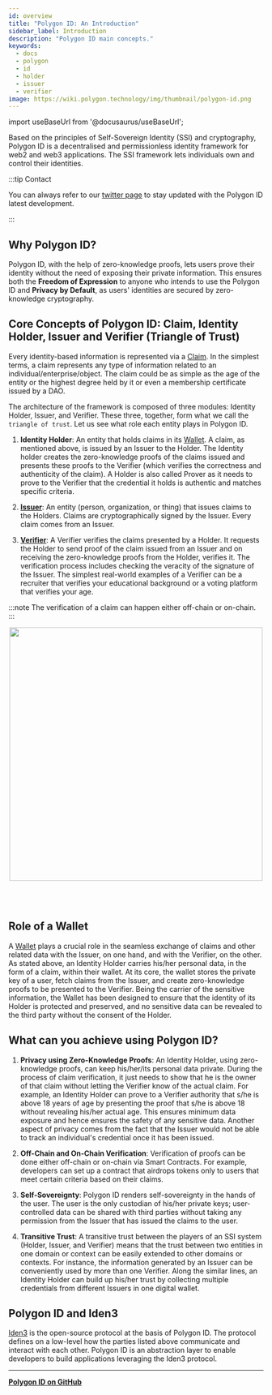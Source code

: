 ```yaml
---
id: overview
title: "Polygon ID: An Introduction"
sidebar_label: Introduction
description: "Polygon ID main concepts."
keywords: 
  - docs
  - polygon
  - id
  - holder
  - issuer
  - verifier
image: https://wiki.polygon.technology/img/thumbnail/polygon-id.png
---
```


import useBaseUrl from '@docusaurus/useBaseUrl';

Based on the principles of Self-Sovereign Identity (SSI) and cryptography, Polygon ID is a decentralised and permissionless identity framework for web2 and web3 applications. The SSI framework lets individuals own and control their identities. 

:::tip Contact

You can always refer to our [<ins>twitter page</ins>](https://twitter.com/0xpolygonid) to stay updated with the Polygon ID latest development.  

:::

## Why Polygon ID?

Polygon ID, with the help of zero-knowledge proofs, lets users prove their identity without the need of exposing their private information. This ensures both the **Freedom of Expression** to anyone who intends to use the Polygon ID and **Privacy by Default**, as users' identities are secured by zero-knowledge cryptography.

## Core Concepts of Polygon ID: Claim, Identity Holder, Issuer and Verifier (Triangle of Trust)

Every identity-based information is represented via a [Claim](https://docs.iden3.io/protocol/claims-structure/). In the simplest terms, a claim represents any type of information related to an individual/enterprise/object. The claim could be as simple as the age of the entity or the highest degree held by it or even a membership certificate issued by a DAO. 

The architecture of the framework is composed of three modules: Identity Holder, Issuer, and Verifier. These three, together, form what we call the `triangle of trust`. Let us see what role each entity plays in Polygon ID. 

1. **Identity Holder**: An entity that holds claims in its [Wallet](wallet/wallet-overview). A claim, as mentioned above, is issued by an Issuer to the Holder. The Identity holder creates the zero-knowledge proofs of the claims issued and presents these proofs to the Verifier (which verifies the correctness and authenticity of the claim). A Holder is also called Prover as it needs to prove to the Verifier that the credential it holds is authentic and matches specific criteria. 

2. [**Issuer**](issuer/issuer-overview): An entity (person, organization, or thing) that issues claims to the Holders. Claims are cryptographically signed by the Issuer. Every claim comes from an Issuer. 

3. [**Verifier**](./verifier/verifier-overview): A Verifier verifies the claims presented by a Holder. It requests the Holder to send proof of the claim issued from an Issuer and on receiving the zero-knowledge proofs from the Holder, verifies it. The verification process includes checking the veracity of the signature of the Issuer. The simplest real-world examples of a Verifier can be a recruiter that verifies your educational background or a voting platform that verifies your age. 

:::note
The verification of a claim can happen either off-chain or on-chain.
:::

<div align= "center">
<img src= {useBaseUrl("img/polygonid/triangle-of-trust-polygonID.png")} width="500"/>
</div>

<br></br>

## Role of a Wallet

A [Wallet](./wallet/wallet-overview.md) plays a crucial role in the seamless exchange of claims and other related data with the Issuer, on one hand, and with the Verifier, on the other. As stated above, an Identity Holder carries his/her personal data, in the form of a claim, within their wallet. At its core, the wallet stores the private key of a user, fetch claims from the Issuer, and create zero-knowledge proofs to be presented to the Verifier. Being the carrier of the sensitive information, the Wallet has been designed to ensure that the identity of its Holder is protected and preserved, and no sensitive data can be revealed to the third party without the consent of the Holder.  

## What can you achieve using Polygon ID?

1. **Privacy using Zero-Knowledge Proofs**: An Identity Holder, using zero-knowledge proofs, can keep his/her/its personal data private. During the process of claim verification, it just needs to show that he is the owner of that claim without letting the Verifier know of the actual claim. For example, an Identity Holder can prove to a Verifier authority that s/he is above 18 years of age by presenting the proof that s/he is above 18 without revealing his/her actual age. This ensures minimum data exposure and hence ensures the safety of any sensitive data. 
Another aspect of privacy comes from the fact that the Issuer would not be able to track an individual's credential once it has been issued. 

2. **Off-Chain and On-Chain Verification**: Verification of proofs can be done either off-chain or on-chain via Smart Contracts. For example, developers can set up a contract that airdrops tokens only to users that meet certain criteria based on their claims.

3. **Self-Sovereignty**: Polygon ID renders self-sovereignty in the hands of the user. The user is the only custodian of his/her private keys; user-controlled data can be shared with third parties without taking any permission from the Issuer that has issued the claims to the user.

4. **Transitive Trust**: A transitive trust between the players of an SSI system (Holder, Issuer, and Verifier) means that the trust between two entities in one domain or context can be easily extended to other domains or contexts. For instance, the information generated by an Issuer can be conveniently used by more than one Verifier. Along the similar lines, an Identity Holder can build up his/her trust by collecting multiple credentials from different Issuers in one digital wallet. 

## Polygon ID and Iden3

<a href="https://iden3.io/" target="_blank">Iden3</a> is the open-source protocol at the basis of Polygon ID. The protocol defines on a low-level how the parties listed above communicate and interact with each other. Polygon ID is an abstraction layer to enable developers to build applications leveraging the Iden3 protocol.

<hr></hr>

[**Polygon ID on GitHub**](https://github.com/0xPolygonID)






